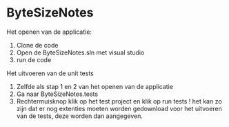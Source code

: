 # ByteSizeNotes

Het openen van de applicatie:
1. Clone de code
2. Open de ByteSizeNotes.sln met visual studio
3. run de code

Het uitvoeren van de unit tests
1. Zelfde als stap 1 en 2 van het openen van de applicatie
2. Ga naar ByteSizeNotes.tests
3. Rechtermuisknop klik op het test project en klik op run tests
! het kan zo zijn dat er nog extenties moeten worden gedownload voor het uitvoeren van de tests, deze worden dan aangegeven.
   
